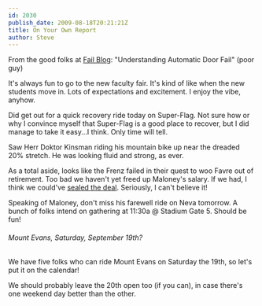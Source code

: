 ```yaml
---
id: 2030
publish_date: 2009-08-18T20:21:21Z
title: On Your Own Report
author: Steve
---
```

  
From the good folks at [Fail Blog](http://failblog.org): "Understanding Automatic Door Fail" (poor guy)

It's always fun to go to the new faculty fair. It's kind of like when the new students move in. Lots of expectations and excitement. I enjoy the vibe, anyhow.

Did get out for a quick recovery ride today on Super-Flag. Not sure how or why I convince myself that Super-Flag is a good place to recover, but I did manage to take it easy...I think. Only time will tell.

Saw Herr Doktor Kinsman riding his mountain bike up near the dreaded 20% stretch. He was looking fluid and strong, as ever.

As a total aside, looks like the Frenz failed in their quest to woo Favre out of retirement. Too bad we haven't yet freed up Maloney's salary. If we had, I think we could've [sealed the deal](http://espn.go.com/video/clip?id=4407157). Seriously, I can't believe it!

Speaking of Maloney, don't miss his farewell ride on Neva tomorrow. A bunch of folks intend on gathering at 11:30a @ Stadium Gate 5. Should be fun!

###### Mount Evans, Saturday, September 19th?

We have five folks who can ride Mount Evans on Saturday the 19th, so let's put it on the calendar!

We should probably leave the 20th open too (if you can), in case there's one weekend day better than the other.
